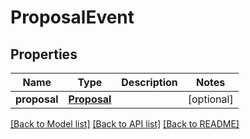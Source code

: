 # ProposalEvent

## Properties
Name | Type | Description | Notes
------------ | ------------- | ------------- | -------------
**proposal** | [**Proposal**](Proposal.md) |  | [optional] 

[[Back to Model list]](../README.md#documentation-for-models) [[Back to API list]](../README.md#documentation-for-api-endpoints) [[Back to README]](../README.md)


